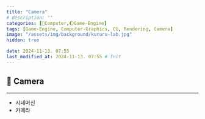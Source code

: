 ```yaml
---
title: "Camera"
# description: ""
categories: [💫Computer,🌔Game-Engine]
tags: [Game-Engine, Computer-Graphics, CG, Rendering, Camera]
image: "/assets/img/background/kururu-lab.jpg"
hidden: true

date: 2024-11-13. 07:55
last_modified_at: 2024-11-13. 07:55 # Init
---
```


## 💫 Camera

---

- 시네머신
- 카메라
